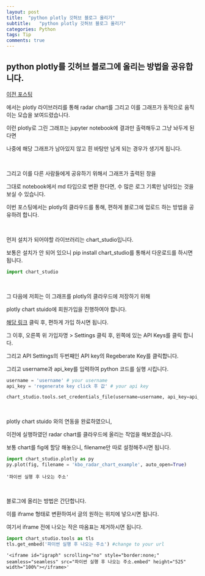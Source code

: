 ```yaml
---
layout: post
title:  "python plotly 깃허브 블로그 올리기"
subtitle:   "python plotly 깃허브 블로그 올리기"
categories: Python
tags: Tip
comments: true
---
```


## python plotly를 깃허브 블로그에 올리는 방법을 공유합니다.

[이전 포스팅](https://bluemumin.github.io/python/2022/07/04/Python-plotly-%EC%86%8C%EA%B0%9C-%EB%B0%8F-radar-chart/) 

에서는 plotly 라이브러리를 통해 radar chart를 그리고 이를 그래프가 동적으로 움직이는 모습을 보여드렸습니다.

이런 plotly로 그린 그래프는 jupyter notebook에 결과만 출력해두고 그냥 놔두게 된다면

나중에 해당 그래프가 남아있지 않고 흰 바탕만 남게 되는 경우가 생기게 됩니다.

<br/>

그리고 이를 다른 사람들에게 공유하기 위해서 그래프가 출력된 창을

그대로 notebook에서 md 타입으로 변환 한다면, 수 많은 로그 기록만 남아있는 것을 보실 수 있습니다.

이번 포스팅에서는 plotly의 클라우드를 통해, 편하게 블로그에 업로드 하는 방법을 공유하려 합니다.

<br/>

먼저 설치가 되어야할 라이브러리는 chart_studio입니다.

보통은 설치가 안 되어 있으니 pip install chart_studio를 통해서 다운로드를 하시면 됩니다.

```python
import chart_studio
```

<br/>

그 다음에 저희는 이 그래프를 plotly의 클라우드에 저장하기 위해

plotly chart stuido에 회원가입을 진행하여야 합니다.

[해당 링크](https://chart-studio.plotly.com/Auth/login/#/) 클릭 후, 편하게 가입 하시면 됩니다.

그 이후, 오른쪽 위 가입자명 > Settings 클릭 후, 왼쪽에 있는 API Keys를 클릭 합니다.

그리고 API Settings의 두번째인 API key의 Regeberate Key를 클릭합니다.

그리고 username과 api_key를 입력하여 python 코드를 실행 시킵니다.

```python
username = 'username' # your username
api_key = 'regenerate key click 후 값' # your api key

chart_studio.tools.set_credentials_file(username=username, api_key=api_key)
```

<br/>

plotly chart stuido 와의 연동을 완료하였으니, 

이전에 실행하였던 radar chart를 클라우드에 올리는 작업을 해보겠습니다.

보통 chart를 fig에 할당 해놓으니, filename만 따로 설정해주시면 됩니다.


```python
import chart_studio.plotly as py
py.plot(fig, filename = 'kbo_radar_chart_example', auto_open=True)
```

    '파이썬 실행 후 나오는 주소'

<br/>

블로그에 올리는 방법은 간단합니다.

이를 iframe 형태로 변환하여서 글의 원하는 위치에 넣으시면 됩니다.

여기서 iframe 전에 나오는 작은 따옴표는 제거하시면 됩니다.


```python
import chart_studio.tools as tls
tls.get_embed('파이썬 실행 후 나오는 주소') #change to your url
```


    '<iframe id="igraph" scrolling="no" style="border:none;" seamless="seamless" src="파이썬 실행 후 나오는 주소.embed" height="525" width="100%"></iframe>'